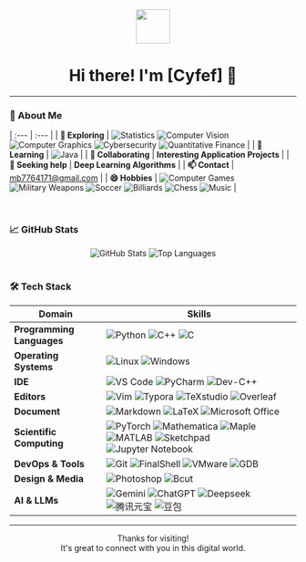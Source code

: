 <div align="center">
  <img src="你的图片链接或相对路径" width="60"/>
  <h1>Hi there! I'm [Cyfef] 👋</h1>
</div>

---

### 🚀 About Me

| :--- | :--- |
| **🔭 Exploring** | ![Statistics](https://img.shields.io/badge/-Statistics-2F6B8F?style=for-the-badge&logo=jupyter&logoColor=white) ![Computer Vision](https://img.shields.io/badge/-Computer%20Vision-FF5722?style=for-the-badge&logo=opencv&logoColor=white) ![Computer Graphics](https://img.shields.io/badge/-Computer%20Graphics-4CAF50?style=for-the-badge&logo=opengl&logoColor=white) ![Cybersecurity](https://img.shields.io/badge/-Cybersecurity-673AB7?style=for-the-badge&logo=c&logoColor=white) ![Quantitative Finance](https://img.shields.io/badge/-Quantitative%20Finance-009688?style=for-the-badge&logo=cplusplus&logoColor=white) |
| **🌱 Learning** | ![Java](https://img.shields.io/badge/-Java-E34A49?style=for-the-badge&logo=java&logoColor=white) |
| **👯 Collaborating** | **Interesting Application Projects** |
| **🤔 Seeking help** | **Deep Learning Algorithms** |
| **📫 Contact** | [mb7764171@gmail.com](mailto:mb7764171@gmail.com) |
| **😄 Hobbies** | ![Computer Games](https://img.shields.io/badge/-Games-FFC107?style=for-the-badge) ![Military Weapons](https://img.shields.io/badge/-Military%20Weapons-607D8B?style=for-the-badge) ![Soccer](https://img.shields.io/badge/-Soccer-795548?style=for-the-badge) ![Billiards](https://img.shields.io/badge/-Billiards-00BCD4?style=for-the-badge) ![Chess](https://img.shields.io/badge/-Chess-3F51B5?style=for-the-badge) ![Music](https://img.shields.io/badge/-Music-9C27B0?style=for-the-badge) |

<br>

### 📈 GitHub Stats

<div align="center">
  <img src="https://github-readme-stats.vercel.app/api?username=Cyfef&show_icons=true&theme=dark" alt="GitHub Stats" />
  <img src="https://github-readme-stats.vercel.app/api/top-langs/?username=Cyfef&layout=compact&theme=dark" alt="Top Languages" />
</div>

<br>

### 🛠️ Tech Stack

| Domain                   | Skills                                                                                             |
| ------------------------ | -------------------------------------------------------------------------------------------------- |
| **Programming Languages** | ![Python](https://img.shields.io/badge/-Python-3776AB?style=flat-square&logo=python&logoColor=white) ![C++](https://img.shields.io/badge/-C++-00599C?style=flat-square&logo=cplusplus&logoColor=white) ![C](https://img.shields.io/badge/-C-A8B9CC?style=flat-square&logo=c&logoColor=white)  |
| **Operating Systems** | ![Linux](https://img.shields.io/badge/-Linux-FCC624?style=flat-square&logo=linux&logoColor=black) ![Windows](https://img.shields.io/badge/-Windows-0078D6?style=flat-square&logo=windows&logoColor=white)  |
| **IDE** | ![VS Code](https://img.shields.io/badge/-VSCode-007ACC?style=flat-square&logo=visual-studio-code&logoColor=white)  ![PyCharm](https://img.shields.io/badge/-PyCharm-000000?style=flat-square&logo=pycharm&logoColor=white)  ![Dev-C++](https://img.shields.io/badge/-Dev--C++-003399?style=flat-square&logo=cplusplus&logoColor=white)  |
| **Editors** | ![Vim](https://img.shields.io/badge/-Vim-019733?style=flat-square&logo=vim&logoColor=white) ![Typora](https://img.shields.io/badge/-Typora-000000?style=flat-square&logo=typora&logoColor=white) ![TeXstudio](https://img.shields.io/badge/-TeXstudio-4B2E83?style=flat-square&logo=tex&logoColor=white) ![Overleaf](https://img.shields.io/badge/-Overleaf-47B256?style=flat-square&logo=overleaf&logoColor=white) |
| **Document** | ![Markdown](https://img.shields.io/badge/-Markdown-000000?style=flat-square&logo=markdown&logoColor=white) ![LaTeX](https://img.shields.io/badge/-LaTeX-47B256?style=flat-square&logo=latex&logoColor=white) ![Microsoft Office](https://img.shields.io/badge/-Microsoft%20Office-258025?style=flat-square&logo=microsoft-office&logoColor=white) |
| **Scientific Computing** | ![PyTorch](https://img.shields.io/badge/-PyTorch-EE4C2C?style=flat-square&logo=pytorch&logoColor=white) ![Mathematica](https://img.shields.io/badge/-Mathematica-ED1C24?style=flat-square&logo=wolfram&logoColor=white) ![Maple](https://img.shields.io/badge/-Maple-000000?style=flat-square) ![MATLAB](https://img.shields.io/badge/-MATLAB-0076A8?style=flat-square&logo=matlab&logoColor=white) ![Sketchpad](https://img.shields.io/badge/-Sketchpad-006C74?style=flat-square) ![Jupyter Notebook](https://img.shields.io/badge/-Jupyter-F37626?style=flat-square&logo=jupyter&logoColor=white) |
| **DevOps & Tools** | ![Git](https://img.shields.io/badge/-Git-F05032?style=flat-square&logo=git&logoColor=white) ![FinalShell](https://img.shields.io/badge/-FinalShell-448AFF?style=flat-square) ![VMware](https://img.shields.io/badge/-VMware-607D8B?style=flat-square&logo=vmware&logoColor=white) ![GDB](https://img.shields.io/badge/-GDB-616161?style=flat-square) |
| **Design & Media** | ![Photoshop](https://img.shields.io/badge/-Photoshop-31A8FF?style=flat-square&logo=adobe-photoshop&logoColor=white) ![Bcut](https://img.shields.io/badge/-Bcut-FF9900?style=flat-square) |
| **AI & LLMs** | ![Gemini](https://img.shields.io/badge/-Gemini-4185F4?style=flat-square&logo=google-gemini&logoColor=white) ![ChatGPT](https://img.shields.io/badge/-ChatGPT-10A37F?style=flat-square&logo=openai&logoColor=white) ![Deepseek](https://img.shields.io/badge/-Deepseek-1B3B6D?style=flat-square) ![腾讯元宝](https://img.shields.io/badge/-腾讯元宝-14B9C8?style=flat-square) ![豆包](https://img.shields.io/badge/-豆包-60BF2A?style=flat-square) |
---



<div align="center">
  <p>Thanks for visiting! <br> It's great to connect with you in this digital world.</p>
</div>
